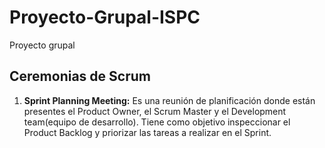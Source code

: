 # Proyecto-Grupal-ISPC
Proyecto grupal
## Ceremonias de Scrum
1. **Sprint Planning Meeting:** Es una reunión de planificación donde están presentes el Product Owner, el Scrum Master y el Development team(equipo de desarrollo). Tiene como objetivo inspeccionar el Product Backlog y priorizar las tareas a realizar en el Sprint.
